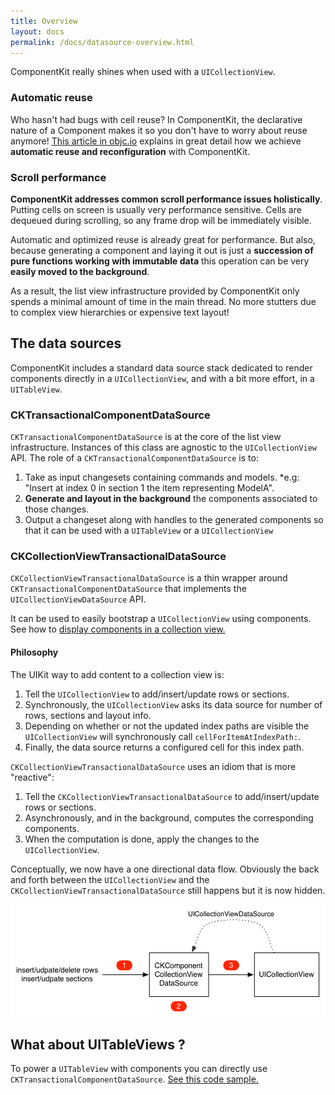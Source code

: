```yaml
---
title: Overview
layout: docs
permalink: /docs/datasource-overview.html
---
```


ComponentKit really shines when used with a `UICollectionView`.

### Automatic reuse

Who hasn't had bugs with cell reuse? In ComponentKit, the declarative nature of a Component makes it so you don't have to worry about reuse anymore! [This article in objc.io](http://www.objc.io/issue-22/facebook.html) explains in great detail how we achieve **automatic reuse and reconfiguration** with ComponentKit.

### Scroll performance

**ComponentKit addresses common scroll performance issues holistically**. Putting cells on screen is usually very performance sensitive. Cells are dequeued during scrolling, so any frame drop will be immediately visible.

Automatic and optimized reuse is already great for performance. But also, because generating a component and laying it out is just a **succession of pure functions working with immutable data** this operation can be very **easily moved to the background**.

As a result, the list view infrastructure provided by ComponentKit only spends a minimal amount of time in the main thread. No more stutters due to complex view  hierarchies or expensive text layout!

## The data sources

ComponentKit includes a standard data source stack dedicated to render components directly in a `UICollectionView`, and with a bit more effort, in a `UITableView`.

### CKTransactionalComponentDataSource

`CKTransactionalComponentDataSource` is at the core of the list view infrastructure. Instances of this class are agnostic to the `UICollectionView` API. The role of a `CKTransactionalComponentDataSource` is to:

1. Take as input changesets containing commands and models.
*e.g: "Insert at index 0 in section 1 the item representing ModelA".
2. **Generate and layout in the background** the components associated to those changes.
3. Output a changeset along with handles to the generated components so that it can be used with a `UITableView` or a `UICollectionView`

### CKCollectionViewTransactionalDataSource

`CKCollectionViewTransactionalDataSource` is a thin wrapper around `CKTransactionalComponentDataSource` that implements the `UICollectionViewDataSource` API.

It can be used to easily bootstrap a `UICollectionView` using components. See how to [display components in a collection view.](datasource-basics.html)

#### Philosophy

The UIKit way to add content to a collection view is:

1. Tell the `UICollectionView` to add/insert/update rows or sections.
2. Synchronously, the `UICollectionView` asks its data source for number of rows, sections and layout info.
3. Depending on whether or not the updated index paths are visible the `UICollectionView` will synchronously call `cellForItemAtIndexPath:`.
3. Finally, the data source returns a configured cell for this index path.

`CKCollectionViewTransactionalDataSource` uses an idiom that is more "reactive":

1. Tell the `CKCollectionViewTransactionalDataSource` to add/insert/update rows or sections.
2. Asynchronously, and in the background, computes the corresponding components.
3. When the computation is done, apply the changes to the `UICollectionView`.

Conceptually, we now have a one directional data flow. Obviously the back and forth between the `UICollectionView` and the `CKCollectionViewTransactionalDataSource` still happens but it is now hidden.

<img src="/static/images/datasource-overview.png" alt="CKCollectionViewTransactionalDataSource overview" width ="518" height="180">

## What about UITableViews ?

To power a `UITableView` with components you can directly use `CKTransactionalComponentDataSource`. [See this code sample.](datasource-dive-deeper.html\#example-use-it-in-your-viewcontroller-to-power-a-uitableview)
